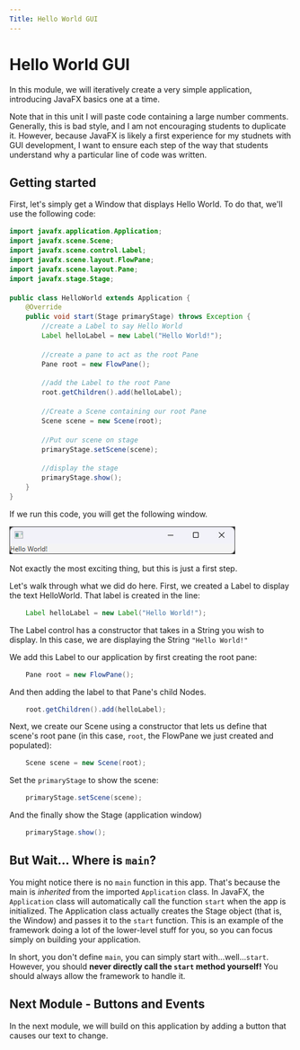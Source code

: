 ```yaml
---
Title: Hello World GUI
---
```


# Hello World GUI

In this module, we will iteratively create a very simple application, introducing JavaFX basics one at a time.

Note that in this unit I will paste code containing a large number comments. Generally, this is bad style, and I am not encouraging students to duplicate it. However, because JavaFX is likely a first experience for my studnets with GUI development, I want to ensure each step of the way that students understand why a particular line of code was written.

## Getting started

First, let's simply get a Window that displays Hello World. To do that, we'll use the following code:

```java
import javafx.application.Application;
import javafx.scene.Scene;
import javafx.scene.control.Label;
import javafx.scene.layout.FlowPane;
import javafx.scene.layout.Pane;
import javafx.stage.Stage;

public class HelloWorld extends Application {
    @Override
    public void start(Stage primaryStage) throws Exception {
        //create a Label to say Hello World
        Label helloLabel = new Label("Hello World!");

        //create a pane to act as the root Pane
        Pane root = new FlowPane();

        //add the Label to the root Pane
        root.getChildren().add(helloLabel);

        //Create a Scene containing our root Pane
        Scene scene = new Scene(root);

        //Put our scene on stage
        primaryStage.setScene(scene);

        //display the stage
        primaryStage.show();
    }
}
```

If we run this code, you will get the following window.

![img.png](../img/hello_world_1.png)

Not exactly the most exciting thing, but this is just a first step.

Let's walk through what we did do here. First, we created a Label to display the text HelloWorld. That label is created in the line:

```java
    Label helloLabel = new Label("Hello World!");
```

The Label control has a constructor that takes in a String you wish to display. In this case, we are displaying the String `"Hello World!"`

We add this Label to our application by first creating the root pane:

```java
    Pane root = new FlowPane();
```

And then adding the label to that Pane's child Nodes.

```java
    root.getChildren().add(helloLabel);
```

Next, we create our Scene using a constructor that lets us define that scene's root pane (in this case, `root`, the FlowPane we just created and populated):

```java
    Scene scene = new Scene(root);
```

Set the `primaryStage` to show the scene:

```java
    primaryStage.setScene(scene);
```

And the finally show the Stage (application window)

```java
    primaryStage.show();
```

## But Wait... Where is `main`?

You might notice there is no `main` function in this app. That's because the main is *inherited* from the imported `Application` class. In JavaFX, the `Application` class will automatically call the function `start` when the app is initialized. The Application class actually creates the Stage object (that is, the Window) and passes it to the `start` function. This is an example of the framework doing a lot of the lower-level stuff for you, so you can focus simply on building your application.

In short, you don't define `main`, you can simply start with...well...`start`. However, you should **never directly call the `start` method yourself!** You should always allow the framework to handle it.

## Next Module - Buttons and Events

In the next module, we will build on this application by adding a button that causes our text to change.